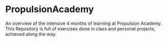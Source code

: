 # PropulsionAcademy
An overview of the intensive 4 months of learning at Propulsion Academy. 
This Repository is full of exercises done in class and personal projects, achieved along the way. 
